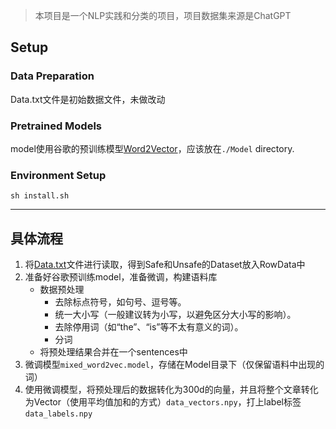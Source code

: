 >本项目是一个NLP实践和分类的项目，项目数据集来源是ChatGPT

## Setup

### Data Preparation



Data.txt文件是初始数据文件，未做改动





### Pretrained Models



model使用谷歌的预训练模型[Word2Vector](https://code.google.com/archive/p/word2vec/)，应该放在`./Model` directory.

### Environment Setup

```
sh install.sh
```



---

## 具体流程

1. 将[Data.txt](https://github.com/Anonymi1ty/ML_Project/blob/main/Data.txt)文件进行读取，得到Safe和Unsafe的Dataset放入RowData中
2. 准备好谷歌预训练model，准备微调，构建语料库
   - 数据预处理
     - 去除标点符号，如句号、逗号等。 
     - 统一大小写（一般建议转为小写，以避免区分大小写的影响）。 
     - 去除停用词（如“the”、“is”等不太有意义的词）。 
     - 分词
   - 将预处理结果合并在一个sentences中
3. 微调模型`mixed_word2vec.model`，存储在Model目录下（仅保留语料中出现的词）
4. 使用微调模型，将预处理后的数据转化为300d的向量，并且将整个文章转化为Vector（使用平均值加和的方式）`data_vectors.npy`，打上label标签`data_labels.npy`

